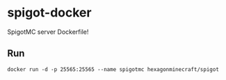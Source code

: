 # spigot-docker
SpigotMC server Dockerfile!

## Run
`docker run -d -p 25565:25565 --name spigotmc hexagonminecraft/spigot`